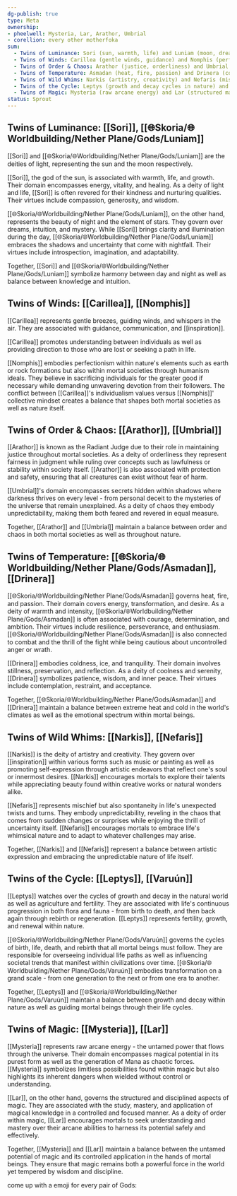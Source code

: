 ```yaml
---
dg-publish: true
type: Meta
ownership:
- pheelwell: Mysteria, Lar, Arathor, Umbrial
- corellion: every other motherfoka
sum:
  - Twins of Luminance: Sori (sun, warmth, life) and Luniam (moon, dreams, intuition)
  - Twins of Winds: Carillea (gentle winds, guidance) and Nomphis (perfectionism, humanism ideals)
  - Twins of Order & Chaos: Arathor (justice, orderliness) and Umbrial (secrets, chaos)
  - Twins of Temperature: Asmadan (heat, fire, passion) and Drinera (coldness, ice, tranquility)
  - Twins of Wild Whims: Narkis (artistry, creativity) and Nefaris (mischief, unpredictability)
  - Twins of the Cycle: Leptys (growth and decay cycles in nature) and Varuún (cycles in mortal beings' lives)
  - Twins of Magic: Mysteria (raw arcane energy) and Lar (structured magic discipline)
status: Sprout
---
```


## Twins of Luminance: [[Sori]], [[🌐Skoria/🌐Worldbuilding/Nether Plane/Gods/Luniam]]
[[Sori]] and [[🌐Skoria/🌐Worldbuilding/Nether Plane/Gods/Luniam]] are the deities of light, representing the sun and the moon respectively. 

[[Sori]], the god of the sun, is associated with warmth, life, and growth. Their domain encompasses energy, vitality, and healing. As a deity of light and life, [[Sori]] is often revered for their kindness and nurturing qualities. Their virtues include compassion, generosity, and wisdom.

[[🌐Skoria/🌐Worldbuilding/Nether Plane/Gods/Luniam]], on the other hand, represents the beauty of night and the element of stars. They govern over dreams, intuition, and mystery. While [[Sori]] brings clarity and illumination during the day, [[🌐Skoria/🌐Worldbuilding/Nether Plane/Gods/Luniam]] embraces the shadows and uncertainty that come with nightfall. Their virtues include introspection, imagination, and adaptability.

Together, [[Sori]] and [[🌐Skoria/🌐Worldbuilding/Nether Plane/Gods/Luniam]] symbolize harmony between day and night as well as balance between knowledge and intuition.

## Twins of Winds: [[Carillea]], [[Nomphis]]
[[Carillea]] represents gentle breezes, guiding winds, and whispers in the air. They are associated with guidance, communication, and [[inspiration]]. 

[[Carillea]] promotes understanding between individuals as well as providing direction to those who are lost or seeking a path in life.

[[Nomphis]] embodies perfectionism within nature's elements such as earth or rock formations but also within mortal societies through humanism ideals. They believe in sacrificing individuals for the greater good if necessary while demanding unwavering devotion from their followers. The conflict between [[Carillea]]'s individualism values versus [[Nomphis]]' collective mindset creates a balance that shapes both mortal societies as well as nature itself.

## Twins of Order & Chaos: [[Arathor]], [[Umbrial]]

[[Arathor]] is known as the Radiant Judge due to their role in maintaining justice throughout mortal societies. As a deity of orderliness they represent fairness in judgment while ruling over concepts such as lawfulness or stability within society itself. [[Arathor]] is also associated with protection and safety, ensuring that all creatures can exist without fear of harm.

[[Umbrial]]'s domain encompasses secrets hidden within shadows where darkness thrives on every level - from personal deceit to the mysteries of the universe that remain unexplained. As a deity of chaos they embody unpredictability, making them both feared and revered in equal measure.

Together, [[Arathor]] and [[Umbrial]] maintain a balance between order and chaos in both mortal societies as well as throughout nature.

## Twins of Temperature: [[🌐Skoria/🌐Worldbuilding/Nether Plane/Gods/Asmadan]], [[Drinera]]
[[🌐Skoria/🌐Worldbuilding/Nether Plane/Gods/Asmadan]] governs heat, fire, and passion. Their domain covers energy, transformation, and desire. As a deity of warmth and intensity, [[🌐Skoria/🌐Worldbuilding/Nether Plane/Gods/Asmadan]] is often associated with courage, determination, and ambition. Their virtues include resilience, perseverance, and enthusiasm. [[🌐Skoria/🌐Worldbuilding/Nether Plane/Gods/Asmadan]] is also connected to combat and the thrill of the fight while being cautious about uncontrolled anger or wrath.

[[Drinera]] embodies coldness, ice, and tranquility. Their domain involves stillness, preservation, and reflection. As a deity of coolness and serenity, [[Drinera]] symbolizes patience, wisdom, and inner peace. Their virtues include contemplation, restraint, and acceptance.

Together, [[🌐Skoria/🌐Worldbuilding/Nether Plane/Gods/Asmadan]] and [[Drinera]] maintain a balance between extreme heat and cold in the world's climates as well as the emotional spectrum within mortal beings.

## Twins of Wild Whims: [[Narkis]], [[Nefaris]]
[[Narkis]] is the deity of artistry and creativity. They govern over [[inspiration]] within various forms such as music or painting as well as promoting self-expression through artistic endeavors that reflect one's soul or innermost desires. [[Narkis]] encourages mortals to explore their talents while appreciating beauty found within creative works or natural wonders alike.

[[Nefaris]] represents mischief but also spontaneity in life's unexpected twists and turns. They embody unpredictability, reveling in the chaos that comes from sudden changes or surprises while enjoying the thrill of uncertainty itself. [[Nefaris]] encourages mortals to embrace life's whimsical nature and to adapt to whatever challenges may arise.

Together, [[Narkis]] and [[Nefaris]] represent a balance between artistic expression and embracing the unpredictable nature of life itself.

## Twins of the Cycle: [[Leptys]], [[Varuún]]
[[Leptys]] watches over the cycles of growth and decay in the natural world as well as agriculture and fertility. They are associated with life's continuous progression in both flora and fauna - from birth to death, and then back again through rebirth or regeneration. [[Leptys]] represents fertility, growth, and renewal within nature.

[[🌐Skoria/🌐Worldbuilding/Nether Plane/Gods/Varuún]] governs the cycles of birth, life, death, and rebirth that all mortal beings must follow. They are responsible for overseeing individual life paths as well as influencing societal trends that manifest within civilizations over time. [[🌐Skoria/🌐Worldbuilding/Nether Plane/Gods/Varuún]] embodies transformation on a grand scale - from one generation to the next or from one era to another.

Together, [[Leptys]] and [[🌐Skoria/🌐Worldbuilding/Nether Plane/Gods/Varuún]] maintain a balance between growth and decay within nature as well as guiding mortal beings through their life cycles.

## Twins of Magic: [[Mysteria]], [[Lar]]
[[Mysteria]] represents raw arcane energy - the untamed power that flows through the universe. Their domain encompasses magical potential in its purest form as well as the generation of Mana as chaotic forces. [[Mysteria]] symbolizes limitless possibilities found within magic but also highlights its inherent dangers when wielded without control or understanding.


[[Lar]], on the other hand, governs the structured and disciplined aspects of magic. They are associated with the study, mastery, and application of magical knowledge in a controlled and focused manner. As a deity of order within magic, [[Lar]] encourages mortals to seek understanding and mastery over their arcane abilities to harness its potential safely and effectively.

Together, [[Mysteria]] and [[Lar]] maintain a balance between the untamed potential of magic and its controlled application in the hands of mortal beings. They ensure that magic remains both a powerful force in the world yet tempered by wisdom and discipline.



come up with a emoji for every pair of Gods:

